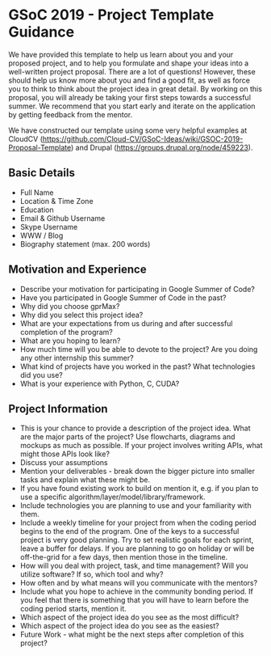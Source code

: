 # GSoC 2019 - Project Template Guidance

We have provided this template to help us learn about you and your proposed project, and to help you formulate and shape your ideas into a well-written project proposal. There are a lot of questions! However, these should help us know more about you and find a good fit, as well as force you to think to think about the project idea in great detail. By working on this proposal, you will already be taking your first steps towards a successful summer. We recommend that you start early and iterate on the application by getting feedback from the mentor.

We have constructed our template using some very helpful examples at CloudCV (https://github.com/Cloud-CV/GSoC-Ideas/wiki/GSOC-2019-Proposal-Template) and Drupal (https://groups.drupal.org/node/459223).

## Basic Details

* Full Name
* Location & Time Zone
* Education
* Email & Github Username
* Skype Username
* WWW / Blog
* Biography statement (max. 200 words)

## Motivation and Experience

* Describe your motivation for participating in Google Summer of Code?
* Have you participated in Google Summer of Code in the past?
* Why did you choose gprMax?
* Why did you select this project idea?
* What are your expectations from us during and after successful completion of the program?
* What are you hoping to learn?
* How much time will you be able to devote to the project? Are you doing any other internship this summer?
* What kind of projects have you worked in the past? What technologies did you use?
* What is your experience with Python, C, CUDA?

## Project Information

* This is your chance to provide a description of the project idea. What are the major parts of the project? Use flowcharts, diagrams and mockups as much as possible. If your project involves writing APIs, what might those APIs look like?
* Discuss your assumptions
* Mention your deliverables - break down the bigger picture into smaller tasks and explain what these might be.
* If you have found existing work to build on mention it, e.g. if you plan to use a specific algorithm/layer/model/library/framework.
* Include technologies you are planning to use and your familiarity with them.
* Include a weekly timeline for your project from when the coding period begins to the end of the program. One of the keys to a successful project is very good planning. Try to set realistic goals for each sprint, leave a buffer for delays. If you are planning to go on holiday or will be off-the-grid for a few days, then mention those in the timeline.
* How will you deal with project, task, and time management? Will you utilize software? If so, which tool and why?
* How often and by what means will you communicate with the mentors?
* Include what you hope to achieve in the community bonding period. If you feel that there is something that you will have to learn before the coding period starts, mention it.
* Which aspect of the project idea do you see as the most difficult?
* Which aspect of the project idea do you see as the easiest?
* Future Work - what might be the next steps after completion of this project?
